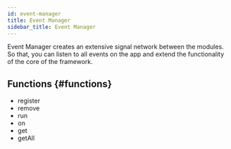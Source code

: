 ```yaml
---
id: event-manager
title: Event Manager
sidebar_title: Event Manager
---
```


Event Manager creates an extensive signal network between the modules. So that, you can listen to all events on the app and extend the functionality of the core of the framework.

## Functions {#functions}

* register
* remove
* run
* on
* get
* getAll